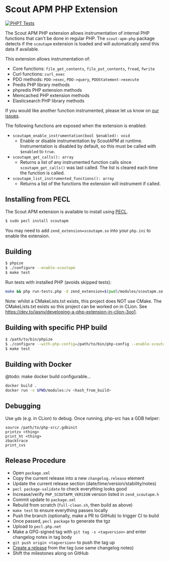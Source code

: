 # Scout APM PHP Extension

[![PHPT Tests](https://github.com/scoutapp/scout-apm-php-ext/actions/workflows/phpt-tests.yaml/badge.svg)](https://github.com/scoutapp/scout-apm-php-ext/actions/workflows/phpt-tests.yaml)

The Scout APM PHP extension allows instrumentation of internal PHP
functions that can't be done in regular PHP. The `scout-apm-php`
package detects if the `scoutapm` extension is loaded and will
automatically send this data if available.

This extension allows instrumentation of:

 * Core functions: `file_get_contents`, `file_put_contents`, `fread`, `fwrite`
 * Curl functions: `curl_exec`
 * PDO methods: `PDO->exec`, `PDO->query`, `PDOStatement->execute`
 * Predis PHP library methods
 * phpredis PHP extension methods
 * Memcached PHP extension methods
 * Elasticsearch PHP library methods

If you would like another function instrumented, please let us know on
[our issues](https://github.com/scoutapp/scout-apm-php-ext/issues).

The following functions are exposed when the extension is enabled:

 * `scoutapm_enable_instrumentation(bool $enabled): void`
   - Enable or disable instrumentation by ScoutAPM at runtime. Instrumentation is disabled by default, so this must
     be called with `$enabled` to `true`.
 * `scoutapm_get_calls(): array`
   - Returns a list of any instrumented function calls since
     `scoutapm_get_calls()` was last called. The list is cleared each time the
     function is called.
 * `scoutapm_list_instrumented_functions(): array`
   - Returns a list of the functions the extension will instrument if called.

## Installing from PECL

The Scout APM extension is available to install using
[PECL](https://pecl.php.net/package/scoutapm).

```bash
$ sudo pecl install scoutapm
```

You may need to add `zend_extension=scoutapm.so` into your `php.ini` to
enable the extension.

## Building

```bash
$ phpize
$ ./configure --enable-scoutapm
$ make test
```

Run tests with installed PHP (avoids skipped tests):

```bash
make && php run-tests.php -d zend_extension=$(pwd)/modules/scoutapm.so --show-diff -q
```

Note: whilst a CMakeLists.txt exists, this project does NOT use CMake.
The CMakeLists.txt exists so this project can be worked on in CLion.
See <https://dev.to/jasny/developing-a-php-extension-in-clion-3oo1>.

## Building with specific PHP build

```bash
$ /path/to/bin/phpize
$ ./configure --with-php-config=/path/to/bin/php-config --enable-scoutapm
$ make test
```

## Building with Docker

@todo: make docker build configurable...

```bash
docker build .
docker run -v $PWD/modules:/v <hash_from_build>
```

## Debugging

Use `gdb` (e.g. in CLion) to debug. Once running, php-src has a GDB
helper:

```
source /path/to/php-src/.gdbinit
printzv <thing>
print_ht <thing>
zbacktrace
print_cvs
```

## Release Procedure

 - Open `package.xml`
 - Copy the current release into a new `changelog.release` element
 - Update the current release section (date/time/version/stability/notes)
 - `pecl package-validate` to check everything looks good
 - Increase/verify `PHP_SCOUTAPM_VERSION` version listed in `zend_scoutapm.h`
 - Commit update to `package.xml`
 - Rebuild from scratch (`full-clean.sh`, then build as above)
 - `make test` to ensure everything passes locally
 - Push the branch (optionally, make a PR to GitHub) to trigger CI to build
 - Once passed, `pecl package` to generate the tgz
 - Upload to `pecl.php.net`
 - Make a GPG-signed tag with `git tag -s <tagversion>` and enter changelog notes in tag body
 - `git push origin <tagversion>` to push the tag up
 - [Create a release](https://github.com/scoutapp/scout-apm-php-ext/releases/new) from the tag (use same changelog notes)
 - Shift the milestones along on GitHub
